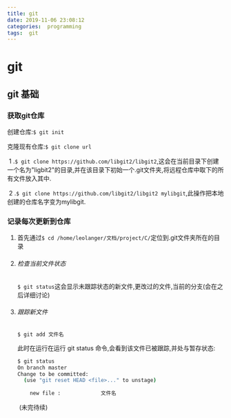 ```yaml
---
title: git
date: 2019-11-06 23:08:12
categories:  programming
tags:  git
---
```


#                                                                            git

<!--more-->

## git 基础

### 获取git仓库

 创建仓库:`$ git init`  

 克隆现有仓库:`$ git clone url`

​    1 .`$ git clone https://github.com/libgit2/libgit2`,这会在当前目录下创建一个名为"ligbit2"的目录,并在该目录下初始一个.git文件夹,将远程仓库中取下的所有文件放入其中.

​    2 .`$ git clone https://github.com/libgit2/libgit2 mylibgit`,此操作把本地创建的仓库名字变为mylibgit.

### 记录每次更新到仓库



1. 首先通过`$ cd /home/leolanger/文档/project/C/`定位到.git文件夹所在的目录

2. ###### 检查当前文件状态

     `$ git status`这会显示未跟踪状态的新文件,更改过的文件,当前的分支(会在之后详细讨论)

3. ###### 跟踪新文件

    `$ git add 文件名`

   此时在运行在运行 git status 命令,会看到该文件已被跟踪,并处与暂存状态:

   ```bash
   $ git status
   On branch master
   Change to be committed:
     (use "git reset HEAD <file>..." to unstage)
     
       new file :             文件名
   ```

   

   ​    (未完待续)

